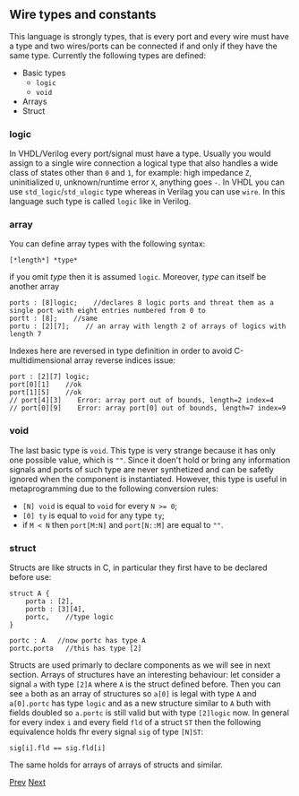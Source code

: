 ## Wire types and constants

This language is strongly types, that is every port and every wire must have a type and two wires/ports can be connected if and only if they have the same type. Currently the following types are defined:

+ Basic types
    - `logic`
    - `void`
+ Arrays
+ Struct

### logic

In VHDL/Verilog every port/signal must have a type. Usually you would assign to a single wire connection a logical type that also handles a wide class of states other than `0` and `1`, for example: high impedance `Z`, uninitialized `U`, unknown/runtime error `X`, anything goes `-`. In VHDL you can use `std_logic`/`std_ulogic` type whereas in Verilag you can use `wire`. In this language such type is called `logic` like in Verilog.

### array

You can define array types with the following syntax:

    [*length*] *type*

if you omit *type* then it is assumed `logic`. Moreover, *type* can itself be another array

    ports : [8]logic;    //declares 8 logic ports and threat them as a single port with eight entries numbered from 0 to 
    portt : [8];    //same
    portu : [2][7];    // an array with length 2 of arrays of logics with length 7

Indexes here are reversed in type definition in order to avoid C-multidimensional array reverse indices issue:

    port : [2][7] logic;
    port[0][1]    //ok
    port[1][5]    //ok
    // port[4][3]    Error: array port out of bounds, length=2 index=4
    // port[0][9]    Error: array port[0] out of bounds, length=7 index=9

### void
The last basic type is `void`. This type is very strange because it has only one possible value, which is `""`. Since it doen't hold or bring any information signals and ports of such type are never synthetized and can be safetly ignored when the component is instantiated. However, this type is useful in metaprogramming due to the following conversion rules:

+ `[N] void` is equal to `void` for every `N >= 0`;
+ `[0] ty` is equal to `void` for any type `ty`;
+ if `M < N` then `port[M:N]` and `port[N::M]` are equal to `""`.

### struct

Structs are like structs in C, in particular they first have to be declared before use:

    struct A {
        porta : [2],
        portb : [3][4],
        portc,    //type logic
    }

    portc : A   //now portc has type A
    portc.porta   //this has type [2]

Structs are used primarly to declare components as we will see in next section. Arrays of structures have an interesting behaviour: let consider a signal `a` with type `[2]A` where `A` is the struct defined before. Then you can see `a` both as an array of structures so `a[0]` is legal with type `A` and `a[0].portc` has type `logic` and as a new structure similar to `A` buth with fields doubled so `a.portc` is still valid but with type `[2]logic` now. In general for every index `i` and every field `fld` of a struct `ST` then the following equivalence holds fhr every signal `sig` of type `[N]ST`:

    sig[i].fld == sig.fld[i]

The same holds for arrays of arrays of structs and similar.

[Prev](intro.md) [Next](comp.md)
